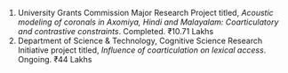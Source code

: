 1. University Grants Commission Major Research Project titled, *Acoustic modeling of coronals in Axomiya, Hindi and Malayalam: Coarticulatory and contrastive constraints*. Completed. ₹10.71 Lakhs
2. Department of Science & Technology, Cognitive Science Research Initiative project titled, *Influence of coarticulation on lexical access*. Ongoing. ₹44 Lakhs
<!--3. Department of Science & Technology & MHRD, IMPacting Research, INnovation and Technology (IMPRINT) Project titled *Grapheme sequence, visual, and articulatory complexity in Indian languages:
Towards a unified model for quantifying reading complexity for primary school textbooks*. Starting 2018 October. ₹133 Lakhs-->
